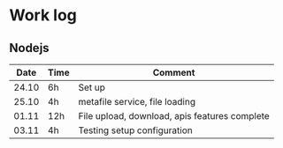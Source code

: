 # Work log

## Nodejs

Date  | Time | Comment
------|------|---------------
24.10 | 6h   | Set up
25.10 | 4h   | metafile service, file loading
01.11 | 12h  | File upload, download, apis features complete
03.11 | 4h   | Testing setup configuration
